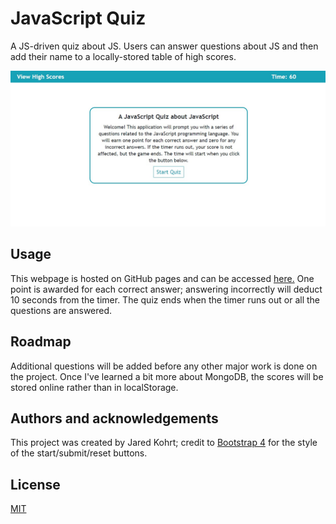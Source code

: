 # JavaScript Quiz

A JS-driven quiz about JS. Users can answer questions about JS and then add their name to a locally-stored table of high scores.

![a screenshot of the app](./assets/images/Quiz_screenshot.jpg)

## Usage
This webpage is hosted on GitHub pages and can be accessed [here.](https://jkohrt7.github.io/Javascript_Quiz/) One point is awarded for each correct answer; answering incorrectly will deduct 10 seconds from the timer. The quiz ends when the timer runs out or all the questions are answered.

## Roadmap
Additional questions will be added before any other major work is done on the project. Once I've learned a bit more about MongoDB, the scores will be stored online rather than in localStorage.

## Authors and acknowledgements
This project was created by Jared Kohrt; credit to [Bootstrap 4](https://getbootstrap.com/) for the style of the start/submit/reset buttons.

## License
[MIT](https://choosealicense.com/licenses/mit/)